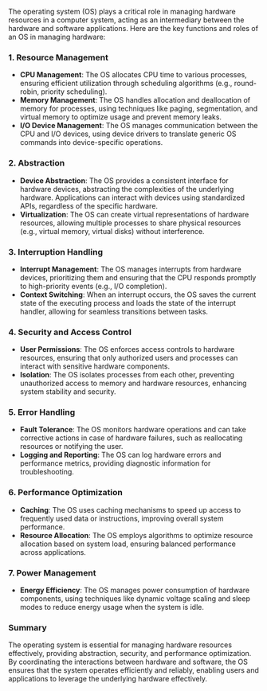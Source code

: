 The operating system (OS) plays a critical role in managing hardware resources in a computer system, acting as an intermediary between the hardware and software applications. Here are the key functions and roles of an OS in managing hardware:

### 1. **Resource Management**
- **CPU Management**: The OS allocates CPU time to various processes, ensuring efficient utilization through scheduling algorithms (e.g., round-robin, priority scheduling).
- **Memory Management**: The OS handles allocation and deallocation of memory for processes, using techniques like paging, segmentation, and virtual memory to optimize usage and prevent memory leaks.
- **I/O Device Management**: The OS manages communication between the CPU and I/O devices, using device drivers to translate generic OS commands into device-specific operations.

### 2. **Abstraction**
- **Device Abstraction**: The OS provides a consistent interface for hardware devices, abstracting the complexities of the underlying hardware. Applications can interact with devices using standardized APIs, regardless of the specific hardware.
- **Virtualization**: The OS can create virtual representations of hardware resources, allowing multiple processes to share physical resources (e.g., virtual memory, virtual disks) without interference.

### 3. **Interruption Handling**
- **Interrupt Management**: The OS manages interrupts from hardware devices, prioritizing them and ensuring that the CPU responds promptly to high-priority events (e.g., I/O completion).
- **Context Switching**: When an interrupt occurs, the OS saves the current state of the executing process and loads the state of the interrupt handler, allowing for seamless transitions between tasks.

### 4. **Security and Access Control**
- **User Permissions**: The OS enforces access controls to hardware resources, ensuring that only authorized users and processes can interact with sensitive hardware components.
- **Isolation**: The OS isolates processes from each other, preventing unauthorized access to memory and hardware resources, enhancing system stability and security.

### 5. **Error Handling**
- **Fault Tolerance**: The OS monitors hardware operations and can take corrective actions in case of hardware failures, such as reallocating resources or notifying the user.
- **Logging and Reporting**: The OS can log hardware errors and performance metrics, providing diagnostic information for troubleshooting.

### 6. **Performance Optimization**
- **Caching**: The OS uses caching mechanisms to speed up access to frequently used data or instructions, improving overall system performance.
- **Resource Allocation**: The OS employs algorithms to optimize resource allocation based on system load, ensuring balanced performance across applications.

### 7. **Power Management**
- **Energy Efficiency**: The OS manages power consumption of hardware components, using techniques like dynamic voltage scaling and sleep modes to reduce energy usage when the system is idle.

### Summary
The operating system is essential for managing hardware resources effectively, providing abstraction, security, and performance optimization. By coordinating the interactions between hardware and software, the OS ensures that the system operates efficiently and reliably, enabling users and applications to leverage the underlying hardware effectively.
